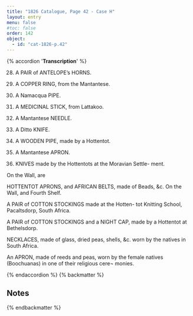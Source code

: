 ```yaml
---
title: "1826 Catalogue, Page 42 - Case H"
layout: entry
menu: false
#toc: false
order: 142
object:
  - id: "cat-1826-p.42"
---
```

{% accordion '**Transcription**' %}

28. A PAIR of ANTELOPE’s HORNS.

29. A COPPER RING, from the Mantantese.

30. A Namacqua PIPE.

31. A MEDICINAL STICK, from Lattakoo.

32. A Mantantese NEEDLE.

33. A Ditto KNIFE.

34. A WOODEN PIPE, made by a Hottentot.

35. A Mantantese APRON.

36. KNIVES made by the Hottentots at the Moravian Settle-
ment.


On the Wall, are


HOTTENTOT APRONS, and AFRICAN BELTS,
made of Beads, &c.
On the Wall, and Fourth Shelf.

A PAIR of COTTON STOCKINGS made at the Hotten-
tot Knitting School, Pacaltsdorp, South Africa.

A PAIR of COTTON STOCKINGS and a NIGHT CAP,
made by a Hottentot at Bethelsdorp.

NECKLACES, made of glass, dried peas, shells, &c. worn
by the natives in South Africa.

An APRON, made of reeds and peas, worn by the female
natives (Boochuanas) in one of their religious cere¬
monies.

{% endaccordion %}
{% backmatter %}

## Notes

{% endbackmatter %}
